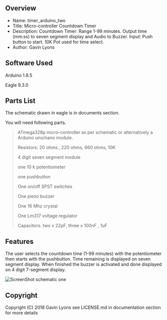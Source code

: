 
Overview
--------------------------------------------
* Name: timer_arduino_two
* Title: Micro-controller Countdown Timer
* Description: Countdown Timer: Range 1-99 minutes. 
Output time (mm:ss) to seven segment display and Audio to Buzzer.
Input: Push button to start.  10K Pot used for time select.
* Author: Gavin Lyons

Software Used
------------------
Arduino 1.8.5

Eagle 9.3.0


Parts List
------------------------------
The schematic drawn in eagle is in documents section. 

You will need following parts.

>
> ATmega328p micro-controller as per schematic or alternatively a Arduino uno/nano module.
>
> Resistors: 20 ohms , 220 ohms, 660 ohms, 10K
>
> 4 digit seven segment module
>
> one 10 k potentiometer 
>
> one pushbutton
>
> One on/off SPST switches
>
> One piezo buzzer
>
> One 16 Mhz crystal
>
> One Lm317 voltage regulator
>
> Capacitors. two x 22pF, three x 100nF , 1uF
>

Features
----------------------
The user selects the countdown time (1-99 minutes) with the potentiometer  then starts with the pushbutton.
Time remaining is displayed on seven segment display. When finished the buzzer is activated and done displayed on 4 digit 7-segment display.
 
![ScreenShot schematic one ](https://github.com/gavinlyonsrepo/timer_arduino_two/blob/master/documentation/eagle/timer_arduino_two.jpg)


 
Copyright
---------
Copyright (C) 2018 Gavin Lyons 
see LICENSE.md in documentation section 
for more details

